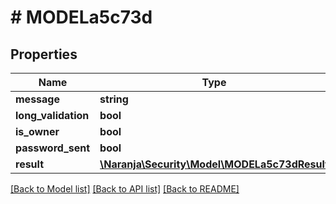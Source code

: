 # # MODELa5c73d

## Properties

Name | Type | Description | Notes
------------ | ------------- | ------------- | -------------
**message** | **string** |  | 
**long_validation** | **bool** |  | 
**is_owner** | **bool** |  | 
**password_sent** | **bool** |  | 
**result** | [**\Naranja\Security\Model\MODELa5c73dResult**](MODELa5c73dResult.md) |  | 

[[Back to Model list]](../../README.md#documentation-for-models) [[Back to API list]](../../README.md#documentation-for-api-endpoints) [[Back to README]](../../README.md)



